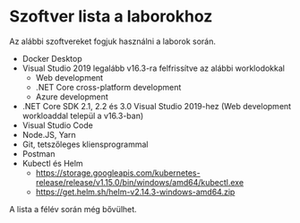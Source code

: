 # Szoftver lista a laborokhoz

Az alábbi szoftvereket fogjuk használni a laborok során.

- Docker Desktop
- Visual Studio 2019 legalább v16.3-ra felfrissítve az alábbi worklodokkal
  - Web development
  - .NET Core cross-platform development
  - Azure development
- .NET Core SDK 2.1, 2.2 és 3.0 Visual Studio 2019-hez (Web development workloaddal települ a v16.3-ban)
- Visual Studio Code
- Node.JS, Yarn
- Git, tetszőleges kliensprogrammal
- Postman
- Kubectl és Helm
  - <https://storage.googleapis.com/kubernetes-release/release/v1.15.0/bin/windows/amd64/kubectl.exe>
  - <https://get.helm.sh/helm-v2.14.3-windows-amd64.zip>

A lista a félév során még bővülhet.
